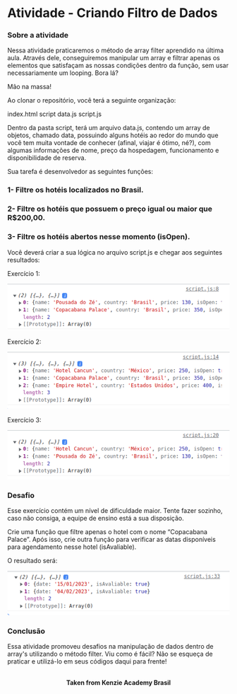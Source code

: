 <h1>Atividade - Criando Filtro de Dados</h1>

<h3>Sobre a atividade</h3>
Nessa atividade praticaremos o método de array filter aprendido na última aula. Através dele, conseguiremos manipular um array e filtrar apenas os elementos que satisfaçam as nossas condições dentro da função, sem usar necessariamente um looping. Bora lá?

Mão na massa! 

Ao clonar o repositório, você terá a seguinte organização:

index.html
script
data.js
script.js

Dentro da pasta script, terá um arquivo data.js, contendo um array de objetos, chamado data, possuindo alguns hotéis ao redor do mundo que você tem muita vontade de conhecer (afinal, viajar é ótimo, né?), com algumas informações de nome, preço da hospedagem, funcionamento e disponibilidade de reserva.

Sua tarefa é desenvolvedor as seguintes funções:

<h3>1- Filtre os hotéis localizados no Brasil.</h3>
<h3>2- Filtre os hotéis que possuem o preço igual ou maior que R$200,00.</h3>
<h3>3- Filtre os hotéis abertos nesse momento (isOpen).</h3>

Você deverá criar a sua lógica no arquivo script.js e chegar aos seguintes resultados:

Exercício 1:

<img src="./assets/example-1.png" alt="example 1" />

Exercício 2:

<img src="./assets/example-2.png" alt="example 2" />

Exercício 3:

<img src="./assets/example-3.png" alt="example 3" />

<h3>Desafio</h3>
Esse exercício contém um nível de dificuldade maior. Tente fazer sozinho, caso não consiga, a equipe de ensino está a sua disposição.

Crie uma função que filtre apenas o hotel com o nome “Copacabana Palace”. Após isso, crie outra função para verificar as datas disponíveis para agendamento nesse hotel (isAvaliable).

O resultado será:

<img src="./assets/example-4.png" alt="example 4" />

<h3>Conclusão</h3>
Essa atividade promoveu desafios na manipulação de dados dentro de array's utilizando o método filter. Viu como é fácil? Não se esqueça de praticar e utilizá-lo em seus códigos daqui para frente!
<br>
<br>

<p align="center"><b>Taken from Kenzie Academy Brasil</b></p>
